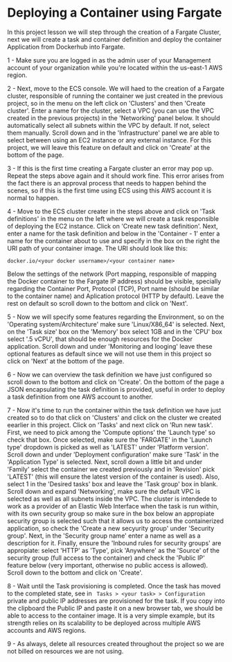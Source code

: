 #   Deploying a Container using Fargate

In this project lesson we will step through the creation of a Fargate Cluster, next we will create a task and container definition and deploy the container Application from Dockerhub into Fargate. <br/>

1 - Make sure you are logged in as the admin user of your Management account of your organization while you're located within the us-east-1 AWS region. <br/>

2 - Next, move to the ECS console. We will haed to the creation of a Fargate cluster, responsible of running the container we just created in the previous project, so in the menu on the left click on 'Clusters' and then 'Create cluster'. Enter a name for the cluster, select a VPC (you can use the VPC created in the previous projects) in the 'Networking' panel below. It should automatically select all subnets within the VPC by default. If not, select them manually. Scroll down and in the 'Infrastructure' panel we are able to select between using an EC2 instance or any external instance. For this project, we will leave this feature on default and click on 'Create' at the bottom of the page. <br/>

3 - If this is the first time creating a Fargate cluster an error may pop up. Repeat the steps above again and it should work fine. This error arises from the fact there is an approval process that needs to happen behind the scenes, so if this is the first time using ECS using this AWS account it is normal to happen. <br/>

4 - Move to the ECS cluster creater in the steps above and click on 'Task definitions' in the menu on the left where we will create a task responsible of deploying the EC2 instance. Click on 'Create new task definition'. Next, enter a name for the task definition and below in the 'Container - 1' enter a name for the container about to use and specify in the box on the right the URI path of your container image. The URI should look like this: <br/>

```
docker.io/<your docker username>/<your container name>
```
Below the settings of the network (Port mapping, responsible of mapping the Docker container to the Fargate IP address) should be visible, specially regarding the Container Port, Protocol (TCP), Port name (should be similar to the container name) and Aplication protocol (HTTP by default). Leave the rest on default so scroll down to the bottom and click on 'Next'. <br/>

5 - Now we will specify some features regarding the Environment, so on the 'Operating system/Architecture' make sure 'Linux/X86_64' is selected. Next, on the 'Task size' box on the 'Memory' box select 1GB and in the 'CPU' box select '.5 vCPU', that should be enough resources for the Docker application. Scroll down and under 'Monitoring and looging' leave these optional features as default since we will not use them in this project so click on 'Next' at the bottom of the page. <br/>

6 - Now we can overview the task definition we have just configured so scroll down to the bottom and click on 'Create'. On the bottom of the page a JSON encapsulating the task definition is provided, useful in order to deploy a task definition from one AWS account to another. <br/>

7 - Now it's time to run the container within the task definition we have just created so to do that click on 'Clusters' and click on the cluster we created eearlier in this project. Click on 'Tasks' and next click on 'Run new task'. First, we need to pick among the 'Compute options' the 'Launch type' so check that box. Once selected, make sure the 'FARGATE' in the 'Launch type' dropdown is picked as well as 'LATEST' under 'Platform version'. Scroll down and under 'Deployment configuration' make sure 'Task' in the 'Application Type' is selected. Next, scroll down a little bit and under 'Family' select the container we created previously and in 'Revision' pick 'LATEST' (this will ensure the latest version of the container is used). Also, select 1 in the 'Desired tasks' box and leave the 'Task group' box in blank. Scroll down and expand 'Networking', make sure the default VPC is selected as well as all subnets inside the VPC. The cluster is intendede to work as a provider of an Elastic Web Interface when the task is run within, with its own security group so make sure in the box below an appropiate security group is selected such that it allows us to access the containerized application, so check the 'Create a new secyurity group' under 'Security group'. Next, in the 'Security group name' enter a name as well as a description for it. Finally, ensure the 'Inbound rules for security groups' are appropiate: select 'HTTP' as 'Type', pick 'Anywhere' as the 'Source' of the security group (full access to the container) and check the 'Public IP' feature below (very important, otherwise no public access is allowed). Scroll down to the bottom and click on 'Create'. <br/>

8 - Wait until the Task provisioning is completed. Once the task has moved to the completed state, see in ``` Tasks > <your task> > Configuration``` private and public IP addresses are provisioned for the task. If you copy into the clipboard the Public IP and paste it on a new browser tab, we should be able to access to the container image. It is a very simple example, but its strength relies on its scalability to be deployed across multiple AWS accounts and AWS regions. <br/>

9 - As always, delete all resources created throughout the project so we are not billed on resources we are not using. <br/>

